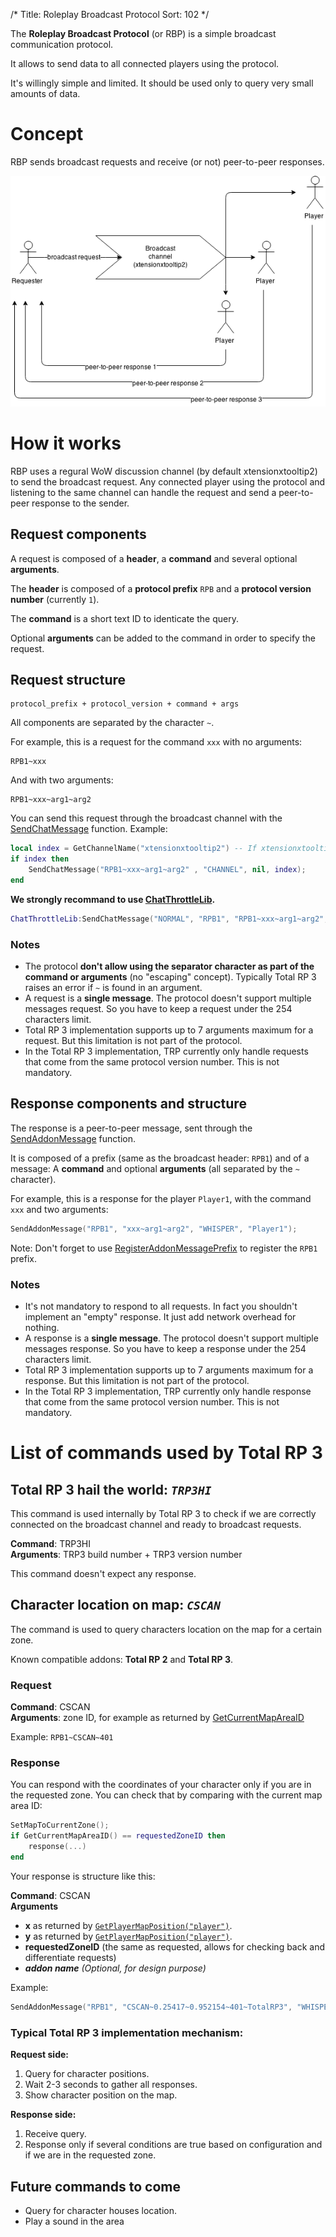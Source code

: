 /*
Title: Roleplay Broadcast Protocol
Sort: 102
*/

The **Roleplay Broadcast Protocol** (or RBP) is a simple broadcast communication protocol.

It allows to send data to all connected players using the protocol.

It's willingly simple and limited. It should be used only to query very small amounts of data.

# Concept

RBP sends broadcast requests and receive (or not) peer-to-peer responses.

![Broadcast schema](RPB.png)

# How it works

RBP uses a regural WoW discussion channel (by default xtensionxtooltip2) to send the broadcast request. Any connected player using the protocol and listening to the same channel can handle the request and send a peer-to-peer response to the sender.

## Request components

A request is composed of a **header**, a **command** and several optional **arguments**.

The **header** is composed of a **protocol prefix** `RPB` and a **protocol version number** (currently `1`).

The **command** is a short text ID to identicate the query.

Optional **arguments** can be added to the command in order to specify the request.

## Request structure

    protocol_prefix + protocol_version + command + args

All components are separated by the character `~`.

For example, this is a request for the command `xxx` with no arguments:

    RPB1~xxx

And with two arguments:

    RPB1~xxx~arg1~arg2

You can send this request through the broadcast channel with the [SendChatMessage] function. Example:

```Lua
local index = GetChannelName("xtensionxtooltip2") -- If xtensionxtooltip2 is the broadcast channel
if index then
	SendChatMessage("RPB1~xxx~arg1~arg2" , "CHANNEL", nil, index);
end
```

**We strongly recommand to use [ChatThrottleLib][CTL].**

```Lua
ChatThrottleLib:SendChatMessage("NORMAL", "RPB1", "RPB1~xxx~arg1~arg2", "CHANNEL", nil, "xtensionxtooltip2");
```

### Notes

* The protocol **don't allow using the separator character as part of the command or arguments** (no "escaping" concept). Typically Total RP 3 raises an error if `~` is found in an argument.
* A request is a **single message**. The protocol doesn't support multiple messages request. So you have to keep a request under the 254 characters limit.
* Total RP 3 implementation supports up to 7 arguments maximum for a request. But this limitation is not part of the protocol.
* In the Total RP 3 implementation, TRP currently only handle requests that come from the same protocol version number. This is not mandatory.

## Response components and structure

The response is a peer-to-peer message, sent through the [SendAddonMessage] function.

It is composed of a prefix (same as the broadcast header: `RPB1`) and of a message: A **command** and optional **arguments** (all separated by the `~` character).

For example, this is a response for the player `Player1`, with the command `xxx` and two arguments:

```Lua
SendAddonMessage("RPB1", "xxx~arg1~arg2", "WHISPER", "Player1");
```

Note: Don't forget to use [RegisterAddonMessagePrefix] to register the `RPB1` prefix.

### Notes

* It's not mandatory to respond to all requests. In fact you shouldn't implement an "empty" response. It just add network overhead for nothing.
* A response is a **single message**. The protocol doesn't support multiple messages response. So you have to keep a response under the 254 characters limit.
* Total RP 3 implementation supports up to 7 arguments maximum for a response. But this limitation is not part of the protocol.
* In the Total RP 3 implementation, TRP currently only handle response that come from the same protocol version number. This is not mandatory.

# List of commands used by Total RP 3

## Total RP 3 hail the world: *`TRP3HI`*

This command is used internally by Total RP 3 to check if we are correctly connected on the broadcast channel and ready to broadcast requests.

**Command**: TRP3HI  
**Arguments**: TRP3 build number + TRP3 version number

This command doesn't expect any response.

## Character location on map: *`CSCAN`*

The command is used to query characters location on the map for a certain zone.

Known compatible addons: **Total RP 2** and **Total RP 3**.

### Request

**Command**: CSCAN  
**Arguments**: zone ID, for example as returned by [GetCurrentMapAreaID]

Example: `RPB1~CSCAN~401`

### Response

You can respond with the coordinates of your character only if you are in the requested zone. You can check that by comparing with the current map area ID:

```Lua
SetMapToCurrentZone();
if GetCurrentMapAreaID() == requestedZoneID then
	response(...)
end
```

Your response is structure like this:

**Command**: CSCAN  
**Arguments**

* **x** as returned by [`GetPlayerMapPosition("player")`][GetPlayerMapPosition].
* **y** as returned by [`GetPlayerMapPosition("player")`][GetPlayerMapPosition].
* **requestedZoneID** (the same as requested, allows for checking back and differentiate requests)
* _**addon name** (Optional, for design purpose)_

Example:

```Lua
SendAddonMessage("RPB1", "CSCAN~0.25417~0.952154~401~TotalRP3", "WHISPER", "Player1");
```

### Typical Total RP 3 implementation mechanism:

**Request side:**

1. Query for character positions.
1. Wait 2-3 seconds to gather all responses.
1. Show character position on the map.

**Response side:**

1. Receive query.
2. Response only if several conditions are true based on configuration and if we are in the requested zone.

## Future commands to come

* Query for character houses location.
* Play a sound in the area

[CTL]: http://www.wowwiki.com/ChatThrottleLib
[RegisterAddonMessagePrefix]: http://wowprogramming.com/docs/api/RegisterAddonMessagePrefix
[GetCurrentMapAreaID]: http://wowprogramming.com/docs/api/GetCurrentMapAreaID
[SendChatMessage]: http://wowprogramming.com/docs/api/SendChatMessage
[SendAddonMessage]: http://wowprogramming.com/docs/api/SendAddonMessage
[GetPlayerMapPosition]: http://wowprogramming.com/docs/api/GetPlayerMapPosition
